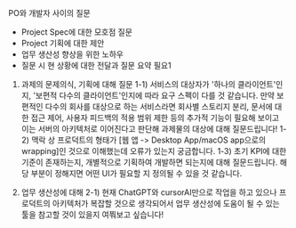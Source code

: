 PO와 개발자 사이의 질문
- Project Spec에 대한 모호점 질문
- Project 기획에 대한 제안
- 업무 생산성 향상을 위한 노하우
- 질문 시 현 상황에 대한 전달과 질문 요약 필요1

1. 과제의 문제의식, 기획에 대해 질문
1-1) 서비스의 대상자가 '하나의 클라이언트'인지, '보편적 다수의 클라이언트'인지에 따라 요구 스펙이 다를 것 같습니다. 만약 보편적인 다수의 회사를 대상으로 하는 서비스라면 회사별 스토리지 분리, 문서에 대한 접근 제어, 사용자 피드백의 적용 범위 제한 등의 추가적 기능이 필요해 보이고 이는 서버의 아키텍처로 이어진다고 판단해 과제물의 대상에 대해 질문드립니다!
1-2) 맥락 상 프로덕트의 형태가 [웹 앱 -> Desktop App/macOS app으로의 wrapping]인 것으로 이해했는데 오류가 있는지 궁금합니다.
1-3) 초기 KPI에 대한 기준이 존재하는지, 개별적으로 기획하여 개발하면 되는지에 대해 질문드립니다. 해당 부분이 정해지면 어떤 UI가 필요할 지 정의될 수 있을 것 같습니다.

2. 업무 생산성에 대해
2-1) 현재 ChatGPT와 cursorAI만으로 작업을 하고 있으나 프로덕트의 아키텍처가 복잡할 것으로 생각되어서 업무 생산성에 도움이 될 수 있는 툴을 참고할 것이 있을지 여쭤보고 싶습니다!
